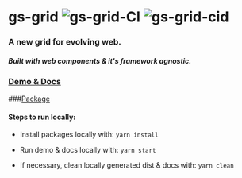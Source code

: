 # gs-grid ![gs-grid-CI](https://github.com/ganesh-vellanki/gs-grid/workflows/gs-grid-CI/badge.svg) ![gs-grid-cid](https://github.com/ganesh-vellanki/gs-grid/workflows/gs-grid-cid/badge.svg)

### __A new grid for evolving web.__
#### _Built with web components & it's framework agnostic._

### [Demo & Docs](https://ganesh-vellanki.github.io/gs-grid/)

###[Package](https://www.npmjs.com/package/@gs-grid/gs-grid)

#### Steps to run locally: 

* Install packages locally with: `yarn install`

* Run demo & docs locally with: `yarn start`

* If necessary, clean locally generated dist & docs with: `yarn clean`
 
